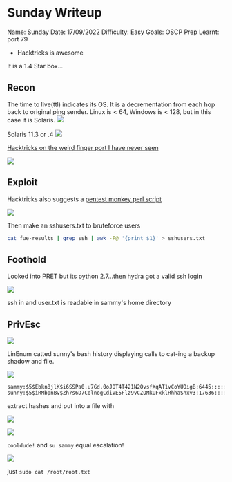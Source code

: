 
# Sunday Writeup
Name: Sunday
Date:  17/09/2022
Difficulty:  Easy
Goals:  OSCP Prep
Learnt: port 79  
- Hacktricks is awesome

It is a 1.4 Star box...

## Recon

The time to live(ttl) indicates its OS. It is a decrementation from each hop back to original ping sender. Linux is < 64, Windows is < 128, but in this case it is Solaris.
![](ping.png)

Solaris 11.3 or .4
![](2018-solaris.png)

[Hacktricks on the weird finger port I have never seen](https://book.hacktricks.xyz/network-services-pentesting/pentesting-finger) 

![](msf-aux-finger-users.png)

## Exploit
Hacktricks also suggests a [pentest monkey perl script](https://pentestmonkey.net/tools/user-enumeration/finger-user-enum)

![](finger-user-enum-perl.png)

Then make an sshusers.txt to bruteforce users
```bash
cat fue-results | grep ssh | awk -F@ '{print $1}' > sshusers.txt
```

## Foothold

Looked into PRET but its python 2.7...then hydra got a valid ssh login

![](hydraout.png)

ssh in and user.txt is readable in sammy's home directory

## PrivEsc

![](privescsudo.png)

LinEnum catted sunny's bash history displaying calls to cat-ing a backup shadow and file.

![](bashhistory.png)


```
sammy:$5$Ebkn8jlK$i6SSPa0.u7Gd.0oJOT4T421N2OvsfXqAT1vCoYUOigB:6445::::::
sunny:$5$iRMbpnBv$Zh7s6D7ColnogCdiVE5Flz9vCZOMkUFxklRhhaShxv3:17636::::::
```

extract hashes and put into a file with

![](crackthesammy.png)

![](cooldude.png)

`cooldude!` and `su sammy` equal escalation! 

![](wgetsudo.png)

just `sudo cat /root/root.txt`